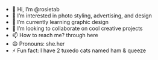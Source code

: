 - 👋 Hi, I’m @rosietab
- 👀 I’m interested in photo styling, advertising, and design
- 🌱 I’m currently learning graphic design
- 💞️ I’m looking to collaborate on cool creative projects
- 📫 How to reach me? through here
- 😄 Pronouns: she.her
- ⚡ Fun fact: I have 2 tuxedo cats named ham & queeze

<!---
rosietab/rosietab is a ✨ special ✨ repository because its `README.md` (this file) appears on your GitHub profile.
You can click the Preview link to take a look at your changes.
--->
